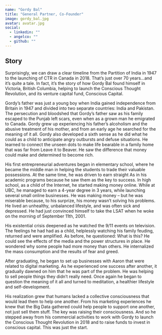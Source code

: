 ```yaml
---
name: "Gordy Bal"
title: "General Partner, Co-Founder"
image: gordy_bal.jpg
avatar: avatar.jpg
social:
  - linkedin: ""
  - angelco: ""
  - github: ""
---
```


## Story

Surprisingly, we can draw a clear timeline from the Partition of India in 1947 to the launching of CTR in Canada in 2018. That’s just over 70 years…and it’s quite a tale. In fact, it’s the story of how Gordy Bal found himself in Victoria, British Columbia, helping to launch the Conscious Thought Revolution, and its venture capital fund, Conscious Capital.

Gordy’s father was just a young boy when India gained independence from Britain in 1947 and divided into two separate countries: India and Pakistan. The persecution and bloodshed that Gordy’s father saw as his family escaped to the Punjab left scars, even when as a grown man he emigrated to Canada. Gordy grew up experiencing his father’s alcoholism and the abusive treatment of his mother, and from an early age he searched for the meaning of it all. Gordy also developed a sixth sense as he did what he could as a child to anticipate angry outbursts and defuse situations. He learned to connect the unseen dots to make life bearable in a family home that was far from Leave it to Beaver. He saw the difference that money could make and determined to become rich.

His first entrepreneurial adventures began in elementary school, where he became the middle man in helping the students to trade their valuable possessions. At the same time, he was driven to earn straight As in his academic programs because he saw them as the key to success. In high school, as a child of the Internet, he started making money online. While at UBC, he managed to earn a 4-year degree in 3 years, while launching several small online businesses. He was making money – but he was miserable because, to his surprize, his money wasn’t solving his problems. He lived an unhealthy, unbalanced lifestyle, and was often sick and depressed. He had just convinced himself to take the LSAT when he woke on the morning of September 11th, 2001.

His existential crisis deepened as he watched the 9/11 events on television. The feelings he had had as a child, helplessly watching his family feuding, returned and were amplified. As before, he questioned: What is this? He could see the effects of the media and the power structures in place. He wondered why some people had more money than others. He internalized the mass consumption and the results of fear and greed.

After graduating, he began to set up businesses with Aaron that were related to digital marketing. As he experienced one success after another, it gradually dawned on him that he was part of the problem. He was helping to sell people things they didn’t really need. Once again he began to question the meaning of it all and turned to meditation, a healthier lifestyle and self-development.

His realization grew that humans lacked a collective consciousness that would lead them to help one another. From his marketing experiences he knew that the Big Data gathered could help people to support one another, not just sell them stuff. The key was raising their consciousness. And so he stepped away from his commercial activities to work with Gordy to launch the Conscious Thought Revolution in 2018 and to raise funds to invest in conscious capital. This was just the start.

